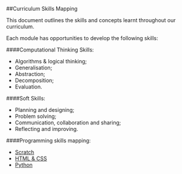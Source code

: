 ##Curriculum Skills Mapping

This document outlines the skills and concepts learnt throughout our curriculum.

Each module has opportunities to develop the following skills:

####Computational Thinking Skills:
+ Algorithms & logical thinking;     
+ Generalisation;
+ Abstraction;
+ Decomposition;
+ Evaluation.

####Soft Skills:
+ Planning and designing;
+ Problem solving;
+ Communication, collaboration and sharing;
+ Reflecting and improving.

####Programming skills mapping:
+ [Scratch](scratch-mapping.md)
+ [HTML & CSS](html-mapping.md)
+ [Python](python-mapping.md)
